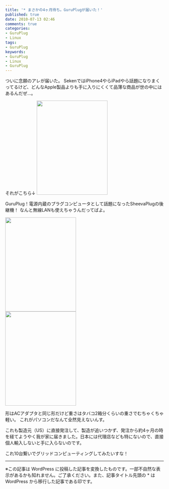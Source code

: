 ```yaml
---
title: '* まさかの4ヶ月待ち。GuruPlugが届いた！'
published: true
date: 2010-07-13 02:46
comments: true
categories:
- GuruPlug
- Linux
tags:
- GuruPlug
keywords:
- GuruPlug
- Linux
- GuruPlug
---
```

ついに念願のアレが届いた。
SekenではiPhone4やらiPadやら話題になりまくってるけど、どんなApple製品よりも手に入りにくくて品薄な商品が世の中にはあるんだぜ…。


それがこちら↓ 
<a href="http://hiropo.co.uk/wp-content/uploads/2010/07/IMG_02502.jpg"><img src="http://hiropo.co.uk/wp-content/uploads/2010/07/IMG_02502-225x300.jpg" alt="" title="IMG_0250" width="225" height="300" class="size-medium wp-image-500" /></a>

GuruPlug！電源内蔵のプラグコンピュータとして話題になったSheevaPlugの後継機！
なんと無線LANも使えちゃうんだってばよ。 

<div><a href="http://hiropo.co.uk/wp-content/uploads/2010/07/IMG_02521.jpg"><img src="http://hiropo.co.uk/wp-content/uploads/2010/07/IMG_02521-225x300.jpg" alt="" title="IMG_0252" width="225" height="300" class="size-medium wp-image-497" /></a></div>

<div><a href="http://hiropo.co.uk/wp-content/uploads/2010/07/IMG_02541.jpg"><img src="http://hiropo.co.uk/wp-content/uploads/2010/07/IMG_02541-225x300.jpg" alt="" title="IMG_0254" width="225" height="300" class="size-medium wp-image-498" /></a></div>

形はACアダプタと同じ形だけど重さはタバコ2箱分くらいの重さでむちゃくちゃ軽い。
これがパソコンだなんて全然見えないんす。

これも製造元（US）に直接発注して、製造が追いつかず、発注から約4ヶ月の時を経てようやく我が家に届きました。日本には代理店なども特にないので、直接個人輸入しないと手に入らないのです。

これ10台繋いでグリッドコンピューティングしてみたいすな！

---
※この記事は WordPress に投稿した記事を変換したものです。一部不自然な表示があるかも知れません。ご了承ください。また、記事タイトル先頭の * は WordPress から移行した記事である印です。
